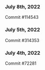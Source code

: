 ### July 8th, 2022

Commit #114543

### July 5th, 2022

Commit #314353


### July 4th, 2022

Commit #72281
